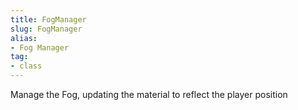 ```yaml
---
title: FogManager
slug: FogManager
alias: 
- Fog Manager
tag: 
- class
---
```

Manage the Fog, updating the material to reflect the player position
